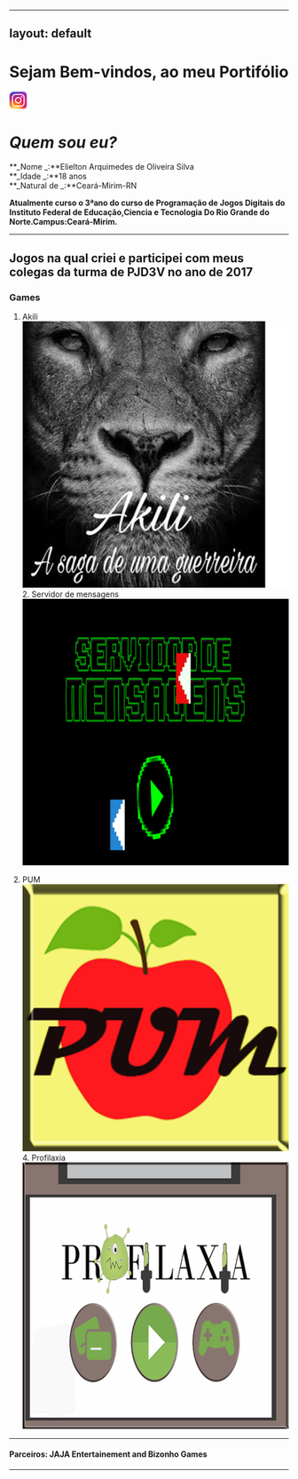 
---
layout: default
---  
# Sejam Bem-vindos, ao meu Portifólio

[![](insta.png)](https://www.instagram.com/elielton_torrez/)  

# _Quem sou eu?_ 
**_Nome _:**Elielton Arquimedes de Oliveira Silva  
**_Idade _:**18 anos  
**_Natural de  _:**Ceará-Mirim-RN


**Atualmente curso o 3ªano do curso de Programação de Jogos Digitais do Instituto Federal de Educação,Ciencia e Tecnologia Do Rio Grande do Norte.Campus:Ceará-Mirim.**   
* * * 
## Jogos  na qual criei e participei com meus colegas da turma de PJD3V no ano de 2017  
 
### Games  
1. Akili [![](akili.png)](https://elielton90.github.io/Akili/) 2. Servidor de mensagens[![](servidor.png)](https://jldifrn.github.io/ServidorDeMensagens/) 



3. PUM [![](pum.png)](https://elielton90.github.io/PUM/) 4. Profilaxia [![](profilaxia.png)](https://elielton90.github.io/profilaxia/)


* * *  

#### Parceiros: JAJA Entertainement and Bizonho Games
* * * 

